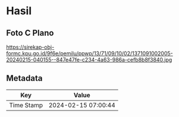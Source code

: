 # Hasil

## Foto C Plano

https://sirekap-obj-formc.kpu.go.id/9f6e/pemilu/ppwp/13/71/09/10/02/1371091002005-20240215-040155--847e47fe-c234-4a63-986a-cefb8b8f3840.jpg


## Metadata

| Key        | Value               |
| ---------- | ------------------- |
| Time Stamp | 2024-02-15 07:00:44 |



